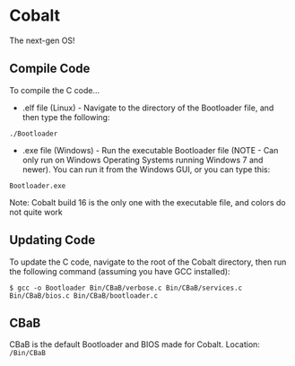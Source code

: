 # Cobalt

The next-gen OS!

## Compile Code

To compile the C code...
- .elf file (Linux) -
Navigate to the directory of the Bootloader file, and then type the following:

```
./Bootloader
```
- .exe file (Windows) -
Run the executable Bootloader file (NOTE - Can only run on Windows Operating Systems running Windows 7 and newer). You can run it from the Windows GUI, or you can type this: 
```
Bootloader.exe
```
Note: Cobalt build 16 is the only one with the executable file, and colors do not quite work 

## Updating Code

To update the C code, navigate to the root of the Cobalt directory, then run the following command (assuming you have GCC installed):

```
$ gcc -o Bootloader Bin/CBaB/verbose.c Bin/CBaB/services.c Bin/CBaB/bios.c Bin/CBaB/bootloader.c
```
## CBaB
CBaB is the default Bootloader and BIOS made for Cobalt.
Location: ```/Bin/CBaB```
